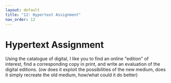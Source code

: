 ```yaml
---
layout: default
title: "12: Hypertext Assignment"
nav_order: 12
---
```


# Hypertext Assignment

Using the catalogue of digital, I like you to find an online "edition" of interest, find a corresponding copy in print, and write an evaluation of the digital editions. (ow does it exploit the possibilities of the new medium, does it simply recreate the old medium, how/what could it do better)

